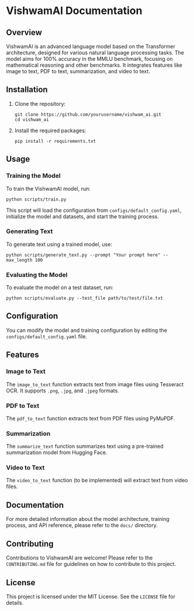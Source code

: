 # VishwamAI Documentation

## Overview

VishwamAI is an advanced language model based on the Transformer architecture, designed for various natural language processing tasks. The model aims for 100% accuracy in the MMLU benchmark, focusing on mathematical reasoning and other benchmarks. It integrates features like image to text, PDF to text, summarization, and video to text.

## Installation

1. Clone the repository:
   ```
   git clone https://github.com/yourusername/vishwam_ai.git
   cd vishwam_ai
   ```

2. Install the required packages:
   ```
   pip install -r requirements.txt
   ```

## Usage

### Training the Model

To train the VishwamAI model, run:

```
python scripts/train.py
```

This script will load the configuration from `configs/default_config.yaml`, initialize the model and datasets, and start the training process.

### Generating Text

To generate text using a trained model, use:

```
python scripts/generate_text.py --prompt "Your prompt here" --max_length 100
```

### Evaluating the Model

To evaluate the model on a test dataset, run:

```
python scripts/evaluate.py --test_file path/to/test/file.txt
```

## Configuration

You can modify the model and training configuration by editing the `configs/default_config.yaml` file.

## Features

### Image to Text

The `image_to_text` function extracts text from image files using Tesseract OCR. It supports `.png`, `.jpg`, and `.jpeg` formats.

### PDF to Text

The `pdf_to_text` function extracts text from PDF files using PyMuPDF.

### Summarization

The `summarize_text` function summarizes text using a pre-trained summarization model from Hugging Face.

### Video to Text

The `video_to_text` function (to be implemented) will extract text from video files.

## Documentation

For more detailed information about the model architecture, training process, and API reference, please refer to the `docs/` directory.

## Contributing

Contributions to VishwamAI are welcome! Please refer to the `CONTRIBUTING.md` file for guidelines on how to contribute to this project.

## License

This project is licensed under the MIT License. See the `LICENSE` file for details.

